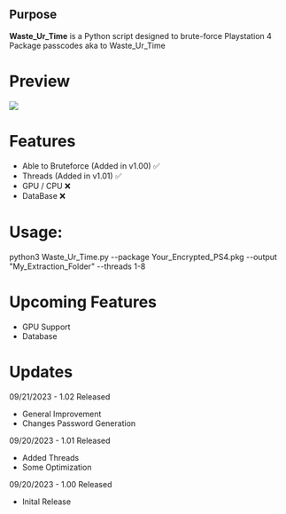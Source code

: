 ## Purpose

**Waste_Ur_Time** is a Python script designed to brute-force Playstation 4 Package passcodes aka to Waste_Ur_Time

# Preview

![](https://i.imgur.com/ksJ3tHV.gif)

# Features
  - Able to Bruteforce (Added in v1.00) ✅
  - Threads (Added in v1.01) ✅
  - GPU / CPU ❌
  - DataBase ❌

# Usage:

python3 Waste_Ur_Time.py --package Your_Encrypted_PS4.pkg --output "My_Extraction_Folder" --threads 1-8

# Upcoming Features
- GPU Support
- Database

# Updates
09/21/2023 - 1.02 Released
  - General Improvement
  - Changes Password Generation
    
09/20/2023 - 1.01 Released
  - Added Threads
  - Some Optimization
    
09/20/2023 - 1.00 Released
  - Inital Release
